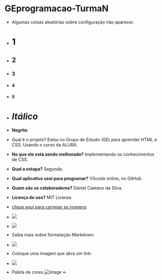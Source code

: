 # **GEprogramacao-TurmaN**
- Algumas coisas aleatórias sobre configuração irão aparecer.
- # 1
- ## 2
- ### 3
- #### 4
- ##### 5
- # _Itálico_

- **Negrito**
- Qual é o projeto? Estou no Grupo de Estudo (GE) para aprender HTML e CSS. Usando o curso da ALURA.
- **No que ele está sendo melhorado?** Implementando os conhecimentos de CSS.
- **Qual a estapa?** Segunda.
- **Qual aplicativo usei para programar?** VScode online, no GitHub.
- **Quem são os colaboradores?** Daniel Caetano da Silva.
- **Licença de uso?** MIT License
- [clique aqui para carregar as imagens](https://github.com/alexandresanlim/Badges4-README.md-Profile)
- ![](https://img.shields.io/badge/GitHub%20Pages-222222?style=for-the-badge&logo=GitHub%20Pages&logoColor=white)
- [![](https://img.shields.io/badge/GitHub%20Pages-222222?style=for-the-badge&logo=GitHub%20Pages&logoColor=white)](https://www.alura.com.br/artigos/como-colocar-projeto-no-ar-com-github-pages?gclid=CjwKCAjw6fyXBhBgEiwAhhiZspgJNvKuZ31t_GbFX4kkQvIagLxv_1ZKeIGl2rmRWwM0oRk5g8mXEBoCIdcQAvD_BwE)
- Saiba mais sobre formatação Markdown:
- [![](https://pt.wikipedia.org/static/images/mobile/copyright/wikipedia.png)](https://pt.wikipedia.org/wiki/Markdown)
- Coloque uma imagem que abre um link:
- [![](https://img.shields.io/badge/Linux-FCC624?style=for-the-badge&logo=linux&logoColor=black)](https://github.com/alexandresanlim/Badges4-README.md-Profile)
- Paleta de cores ![image](https://user-images.githubusercontent.com/104945053/182727076-23c79345-aa0f-40c8-adeb-e5e10610511f.png)
<-
<!--Para colocar imagens: ![](link imagem)
<!--Para criar um texto com link: [texto](link)
<!--Para criar uma imagem com link: [![](link imagem)](link)
